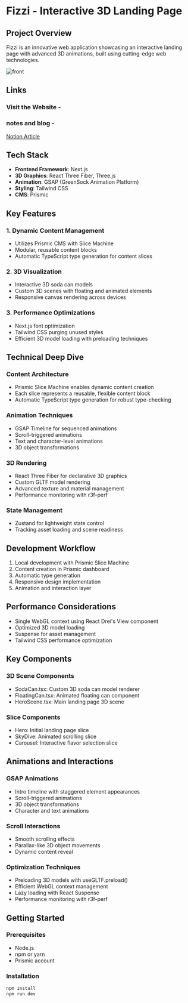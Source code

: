# Fizzi - Interactive 3D Landing Page

## Project Overview

Fizzi is an innovative web application showcasing an interactive landing page with advanced 3D animations, built using cutting-edge web technologies.



![front](https://github.com/bsilvers64/Fizzi/blob/2c6016a61ad5859a55afa07b8492cbde9a06b7fd/resources/front.gif)

## Links

### Visit the Website -


### notes and blog -
[Notion Article](https://marmalade-practice-424.notion.site/Fizzi-landing-page-13d3ca7f759c80c09e90ce2dee9b92f4)


## Tech Stack

- **Frontend Framework**: Next.js
- **3D Graphics**: React Three Fiber, Three.js
- **Animation**: GSAP (GreenSock Animation Platform)
- **Styling**: Tailwind CSS
- **CMS**: Prismic

## Key Features

### 1. Dynamic Content Management
- Utilizes Prismic CMS with Slice Machine
- Modular, reusable content blocks
- Automatic TypeScript type generation for content slices

### 2. 3D Visualization
- Interactive 3D soda can models
- Custom 3D scenes with floating and animated elements
- Responsive canvas rendering across devices

### 3. Performance Optimizations
- Next.js font optimization
- Tailwind CSS purging unused styles
- Efficient 3D model loading with preloading techniques

## Technical Deep Dive

### Content Architecture
- Prismic Slice Machine enables dynamic content creation
- Each slice represents a reusable, flexible content block
- Automatic TypeScript type generation for robust type-checking

### Animation Techniques
- GSAP Timeline for sequenced animations
- Scroll-triggered animations
- Text and character-level animations
- 3D object transformations

### 3D Rendering
- React Three Fiber for declarative 3D graphics
- Custom GLTF model rendering
- Advanced texture and material management
- Performance monitoring with r3f-perf

### State Management
- Zustand for lightweight state control
- Tracking asset loading and scene readiness

## Development Workflow

1. Local development with Prismic Slice Machine
2. Content creation in Prismic dashboard
3. Automatic type generation
4. Responsive design implementation
5. Animation and interaction layer

## Performance Considerations

- Single WebGL context using React Drei's View component
- Optimized 3D model loading
- Suspense for asset management
- Tailwind CSS performance optimization

## Key Components
### 3D Scene Components

- SodaCan.tsx: Custom 3D soda can model renderer
- FloatingCan.tsx: Animated floating can component
- HeroScene.tsx: Main landing page 3D scene

### Slice Components

- Hero: Initial landing page slice
- SkyDive: Animated scrolling slice
- Carousel: Interactive flavor selection slice

## Animations and Interactions
### GSAP Animations

- Intro timeline with staggered element appearances
- Scroll-triggered animations
- 3D object transformations
- Character and text animations

### Scroll Interactions

- Smooth scrolling effects
- Parallax-like 3D object movements
- Dynamic content reveal

### Optimization Techniques

- Preloading 3D models with useGLTF.preload()
- Efficient WebGL context management
- Lazy loading with React Suspense
- Performance monitoring with r3f-perf


## Getting Started

### Prerequisites
- Node.js
- npm or yarn
- Prismic account

### Installation
```bash
npm install
npm run dev
